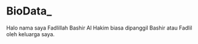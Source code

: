 # BioData_
Halo nama saya Fadlillah Bashir Al Hakim biasa dipanggil Bashir atau Fadlil oleh keluarga saya.
